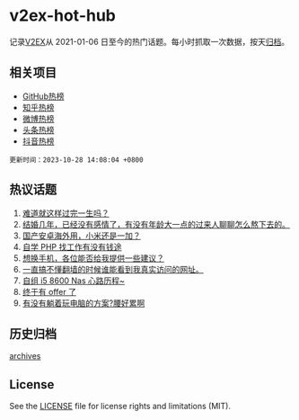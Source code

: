 # v2ex-hot-hub

 记录[V2EX](https://www.v2ex.com/)从 2021-01-06 日至今的热门话题。每小时抓取一次数据，按天[归档](archives)。
 
 ## 相关项目

- [GitHub热榜](https://github.com/lonnyzhang423/github-hot-hub)
- [知乎热榜](https://github.com/lonnyzhang423/zhihu-hot-hub)
- [微博热榜](https://github.com/lonnyzhang423/weibo-hot-hub)
- [头条热榜](https://github.com/lonnyzhang423/toutiao-hot-hub)
- [抖音热榜](https://github.com/lonnyzhang423/douyin-hot-hub)


 `更新时间：2023-10-28 14:08:04 +0800`

## 热议话题

1. [难道就这样过完一生吗？](https://www.v2ex.com/t/986042)
1. [结婚几年，已经没有感情了，有没有年龄大一点的过来人聊聊怎么熬下去的。](https://www.v2ex.com/t/986200)
1. [国产安卓海外用，小米还是一加？](https://www.v2ex.com/t/986024)
1. [自学 PHP 找工作有没有钱途](https://www.v2ex.com/t/986033)
1. [想换手机，各位能否给我提供一些建议？](https://www.v2ex.com/t/986041)
1. [一直搞不懂翻墙的时候谁能看到我真实访问的网址。](https://www.v2ex.com/t/986047)
1. [自组 i5 8600 Nas 心路历程~](https://www.v2ex.com/t/986050)
1. [终于有 offer 了](https://www.v2ex.com/t/986028)
1. [有没有躺着玩电脑的方案?腰好累啊](https://www.v2ex.com/t/986000)

## 历史归档

[archives](archives)

## License

See the [LICENSE](LICENSE) file for license rights and limitations (MIT).
